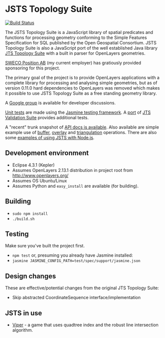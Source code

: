 # JSTS Topology Suite

[![Build Status](https://travis-ci.org/bjornharrtell/jsts.svg)](https://travis-ci.org/bjornharrtell/jsts)

The JSTS Topology Suite is a JavaScript library of spatial predicates and functions 
for processing geometry conforming to the Simple Features Specification for SQL published by
the Open Geospatial Consortium. JSTS Topology Suite is also a JavaScript port of the well 
established Java library [JTS Topology Suite](http://tsusiatsoftware.net/jts/main.html) with
a built in parser for OpenLayers geometries.

[SWECO Position AB](http://www.swecogroup.com/en/Sweco-group/Services/Geographical-IT/) (my current employer) has gratiously provided sponsoring for this project.

The primary goal of the project is to provide OpenLayers applications with a complete library for processing
and analysing simple geometries, but as of version 0.11.0 hard dependencies to OpenLayers was removed
which makes it possible to use JSTS Topology Suite as a free standing geometry library.

A [Google group](http://groups.google.com/group/jsts-devs) is available for developer discussions.

[Unit tests](http://bjornharrtell.github.com/jsts/test/SpecRunner.html) are made
using the [Jasmine testing framework](https://github.com/pivotal/jasmine). A 
[port](http://bjornharrtell.github.com/jsts/validationsuite/index.html) of
[JTS Validation Suite](http://www.vividsolutions.com/jts/tests/index.html) provides
additional tests.

A "recent" trunk snapshot of [API docs is available](http://bjornharrtell.github.com/jsts/doc/api/index.html). Also
available are simple example use of [buffer](http://bjornharrtell.github.com/jsts/examples/buffer.html), 
[overlay](http://bjornharrtell.github.com/jsts/examples/overlay.html) and [triangulation](http://bjornharrtell.github.com/jsts/examples/triangulation.html)
operations. There are also some [examples of using JSTS with Node.js](https://github.com/bjornharrtell/jsts/tree/master/examples/nodejs).

## Development environment

* Eclipse 4.3.1 (Kepler)
* Assumes OpenLayers 2.13.1 distribution in project root from http://www.openlayers.org/
* Assumes OS Ubuntu/Linux
* Assumes Python and `easy_install` are available (for building).

## Building

* `sudo npm install`
* `./build.sh`

## Testing

Make sure you've built the project first.

* `npm test`
or, presuming you already have Jasmine installed:
* `jasmine JASMINE_CONFIG_PATH=test/spec/support/jasmine.json`

## Design changes

These are effective/potential changes from the original JTS Topology Suite:

* Skip abstracted CoordinateSequence interface/implementation

## JSTS in use

* [Viper](https://github.com/bjornharrtell/viper) - a game that uses quadtree index and the robust line intersection algorithm.
